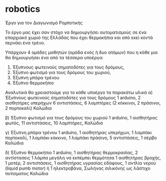 # robotics
Έργο για τον Διαγωνισμό Ρομποτικής

Το έργο μας έχει σαν στόχο να δημιουργήσει αυτοματισμούς σε ένα επαρχιακό χωριό της Ελλάδας που έχει
θερμοκήπια και από εκεί κοντά περνάει ένα τρένο.

Υπάρχουν 4 ομάδες μαθητών (ομάδα ενός ή δυο ατόμων) που η κάθε μια θα δημιουργήσει ένα από τα 
τέσσερα υποέργα:
1) Έξυπνους φωτεινούς σηματοδότες για τους δρόμους,
2) Έξυπνο φωτισμό για τους δρόμους του χωριού,
3) Έξυπνη μπάρα τρένου
4) Έξυπνο θερμοκήπιο

Αναλυτικά θα χρειαστούμε για το κάθε υποέργο τα παρακάτω υλικά
α) Έξυπνους φωτεινούς σηματοδότες για τους δρόμους
1 arduino,
2 αισθητήρες υπερήχων
6 αντιστάσεις,
6 λαμπτήρες (2 κόκκινοι, 2 πράσινοι, 2 πορτοκαλί)
Καλώδια

β) Έξυπνο φωτισμό για τους δρόμους του χωριού
1 arduino,
1 αισθητήρας φωτός,
11 αντιστάσεις,
10 λαμπτήρες,
Καλώδια

γ) Έξυπνη μπάρα τρένου
1 arduino,
1 αισθητήρας υπερήχων,
1 λαμπάκι πορτοκαλί,
1 λαμπάκι κόκκινο,
1 λαμπάκι πράσινο,
5 αντιστάσεις,
1 σέρβο
Καλώδια

δ) Έξυπνο θερμοκήπιο
1 arduino,
1 αισθητήρας θερμοκρασίας,
2 αντίστασεις
1 λάμπα μεγάλη να εκπέμπει θερμότητα
1 αισθητήρας βροχής,
1 μοτέρ,
2 αντιστάσεις,
1 αισθητήρας υγρασίας εδάφους,
1 αντλία νερού (liquid pumb motor) ή 1 ηλεκτροβάνα,
Σωλήνας σιλικόνης ως λάστιχο ποτίσματος
Καλώδια
